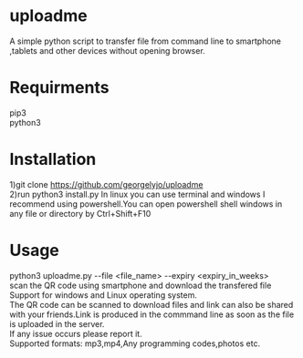 # uploadme
A simple python script to transfer file from command line to smartphone ,tablets and other devices without opening browser.
# Requirments
pip3<br/>
python3
# Installation
1)git clone https://github.com/georgelyjo/uploadme</br>
2)run python3 install.py
In linux you can use terminal and windows I recommend using powershell.You can open powershell shell windows in any file or directory by Ctrl+Shift+F10 </br> 
# Usage
python3 uploadme.py --file  <file_name> --expiry <expiry_in_weeks> </br>
scan the QR code using smartphone and download the transfered file</br>
Support for windows and Linux operating system.</br>
The QR code can be scanned to download files and link can also be shared with your friends.Link is produced in the commmand line as soon as the file is uploaded in the server.</br>
If any issue occurs please report it.</br>
Supported formats: mp3,mp4,Any programming codes,photos etc.</br>


